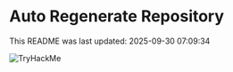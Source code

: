 # Auto Regenerate Repository

This README was last updated: 2025-09-30 07:09:34

 ![TryHackMe](https://tryhackme.com/badge/533634)